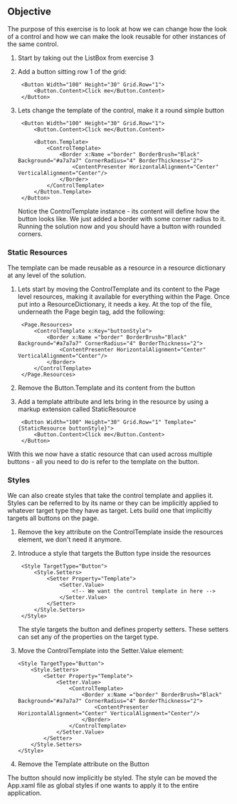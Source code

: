 ## Objective

The purpose of this exercise is to look at how we can change how the look of a control and
how we can make the look reusable for other instances of the same control.

1. Start by taking out the ListBox from exercise 3
2. Add a button sitting row 1 of the grid:

        <Button Width="100" Height="30" Grid.Row="1">
            <Button.Content>Click me</Button.Content>
        </Button>
        
3. Lets change the template of the control, make it a round simple button

        <Button Width="100" Height="30" Grid.Row="1">
            <Button.Content>Click me</Button.Content>

            <Button.Template>
                <ControlTemplate>
                    <Border x:Name ="border" BorderBrush="Black" Background="#a7a7a7" CornerRadius="4" BorderThickness="2">
                        <ContentPresenter HorizontalAlignment="Center" VerticalAlignment="Center"/>
                    </Border>
                </ControlTemplate>
            </Button.Template>
        </Button>

    Notice the ControlTemplate instance - its content will define how the button looks like. We just added a border with some
    corner radius to it. Running the solution now and you should have a button with rounded corners.
    
### Static Resources

The template can be made reusable as a resource in a resource dictionary at any level of the solution. 

1. Lets start by moving the ControlTemplate and its content to the Page level resources, making it available
   for everything within the Page. Once put into a ResourceDictionary, it needs a key. At the top of the file,
   underneath the Page begin tag, add the following:
    
        <Page.Resources>
            <ControlTemplate x:Key="buttonStyle">
                <Border x:Name ="border" BorderBrush="Black" Background="#a7a7a7" CornerRadius="4" BorderThickness="2">
                    <ContentPresenter HorizontalAlignment="Center" VerticalAlignment="Center"/>
                </Border>
            </ControlTemplate>
        </Page.Resources>

2. Remove the Button.Template and its content from the button
3. Add a template attribute and lets bring in the resource by using a markup extension called StaticResource

        <Button Width="100" Height="30" Grid.Row="1" Template="{StaticResource buttonStyle}">
            <Button.Content>Click me</Button.Content>
        </Button>
        

With this we now have a static resource that can used across multiple buttons - all you need to do is refer to the
template on the button. 


### Styles

We can also create styles that take the control template and applies it. 
Styles can be referred to by its name or they can be implicitly applied to whatever target type they 
have as target. Lets build one that implicitly targets all buttons on the page.

1. Remove the key attribute on the ControlTemplate inside the resources element, we don't need it anymore.
2. Introduce a style that targets the Button type inside the resources

        <Style TargetType="Button">
            <Style.Setters>
                <Setter Property="Template">
                    <Setter.Value>
                        <!-- We want the control template in here -->
                    </Setter.Value>
                </Setter>
            </Style.Setters>
        </Style>
        
    The style targets the button and defines property setters. These setters can set any of the properties
    on the target type.
    
    
 3. Move the ControlTemplate into the Setter.Value element:
 
 
        <Style TargetType="Button">
            <Style.Setters>
                <Setter Property="Template">
                    <Setter.Value>
                        <ControlTemplate>
                            <Border x:Name ="border" BorderBrush="Black" Background="#a7a7a7" CornerRadius="4" BorderThickness="2">
                                <ContentPresenter HorizontalAlignment="Center" VerticalAlignment="Center"/>
                            </Border>
                        </ControlTemplate>
                    </Setter.Value>
                </Setter>
            </Style.Setters>
        </Style>

4. Remove the Template attribute on the Button

The button should now implicitly be styled. The style can be moved the App.xaml file as global styles if one wants to
apply it to the entire application.

